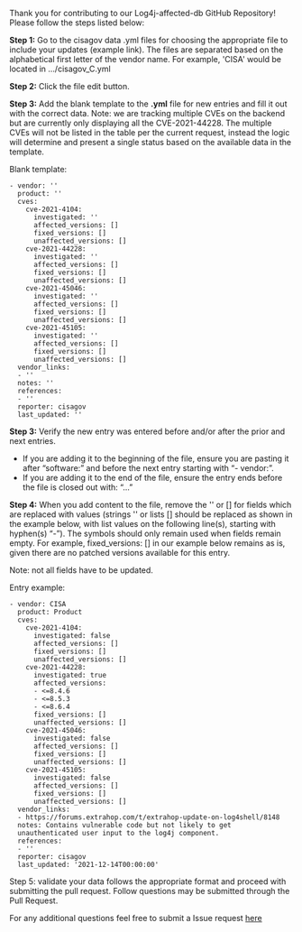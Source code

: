 Thank you for contributing to our Log4j-affected-db GitHub Repository! Please follow the steps listed below:

**Step 1:** Go to the cisagov data .yml files for choosing the appropriate file to include your updates (example link). The files are separated based on the alphabetical first letter of the vendor name. For example, 'CISA' would be located in .../cisagov_C.yml

**Step 2:** Click the file edit button.

**Step 3:** Add the blank template to the **.yml** file for new entries and fill it out with the correct data.  Note: we are tracking multiple CVEs on the backend but are currently only displaying all the CVE-2021-44228. The multiple CVEs will not be listed in the table per the current request, instead the logic will determine and present a single status based on the available data in the template. 

Blank template:
```
- vendor: ''
  product: ''
  cves:
    cve-2021-4104:
      investigated: ''
      affected_versions: []
      fixed_versions: []
      unaffected_versions: []
    cve-2021-44228:
      investigated: ''
      affected_versions: []
      fixed_versions: []
      unaffected_versions: []
    cve-2021-45046:
      investigated: ''
      affected_versions: []
      fixed_versions: []
      unaffected_versions: []
    cve-2021-45105:
      investigated: ''
      affected_versions: []
      fixed_versions: []
      unaffected_versions: []
  vendor_links:
  - ''
  notes: ''
  references:
  - ''
  reporter: cisagov
  last_updated: ''
```
**Step 3:** Verify the new entry was entered before and/or after the prior and next entries.

   - If you are adding it to the beginning of the file, ensure you are pasting it after “software:” and before the next entry starting with “- vendor:”.
   -	If you are adding it to the end of the file, ensure the entry ends before the file is closed out with: “...”

**Step 4:** When you add content to the file, remove the '' or [] for fields which are replaced with values (strings '' or lists [] should be replaced as shown in the example below, with list values on the following line(s), starting with hyphen(s) “-”). The symbols should only remain used when fields remain empty. For example, fixed_versions: [] in our example below remains as is, given there are no patched versions available for this entry.

Note: not all fields have to be updated.

Entry example:
```
- vendor: CISA
  product: Product
  cves:
    cve-2021-4104:
      investigated: false
      affected_versions: []
      fixed_versions: []
      unaffected_versions: []
    cve-2021-44228:
      investigated: true
      affected_versions:
      - <=8.4.6
      - <=8.5.3
      - <=8.6.4
      fixed_versions: []
      unaffected_versions: []
    cve-2021-45046:
      investigated: false
      affected_versions: []
      fixed_versions: []
      unaffected_versions: []
    cve-2021-45105:
      investigated: false
      affected_versions: []
      fixed_versions: []
      unaffected_versions: []
  vendor_links:
  - https://forums.extrahop.com/t/extrahop-update-on-log4shell/8148
  notes: Contains vulnerable code but not likely to get
  unauthenticated user input to the log4j component.
  references:
  - ''
  reporter: cisagov
  last_updated: '2021-12-14T00:00:00'
```
Step 5: validate your data follows the appropriate format and proceed with submitting the pull request. Follow questions may be submitted through the Pull Request. 

For any additional questions feel free to submit a Issue request [here](https://github.com/cisagov/log4j-affected-db/issues)

